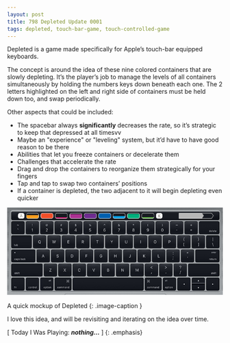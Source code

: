 ```yaml
---
layout: post
title: 798 Depleted Update 0001
tags: depleted, touch-bar-game, touch-controlled-game
---
```

Depleted is a game made specifically for Apple’s touch-bar equipped keyboards.

The concept is around the idea of these nine colored containers that are slowly depleting.  It’s the player’s job to manage the levels of all containers simultaneously by holding the numbers keys down beneath each one. The 2 letters highlighted on the left and right side of containers must be held down too, and swap periodically.

Other aspects that could be included:

- The spacebar always **significantly** decreases the rate, so it’s strategic to keep that depressed at all timesvv
- Maybe an "experience" or "leveling" system, but it’d have to have good reason to be there
- Abilities that let you freeze containers or decelerate them
- Challenges that accelerate the rate
- Drag and drop the containers to reorganize them strategically for your fingers
- Tap and tap to swap two containers’ positions
- If a container is depleted, the two adjacent to it will begin depleting even quicker

![depleted0001](/img/games/798_Depleted_Update_0001.png "Depleted 0001")

A quick mockup of Depleted
{: .image-caption }

I love this idea, and will be revisiting and iterating on the idea over time.

[ Today I Was Playing: ***nothing...*** ]
{: .emphasis}

